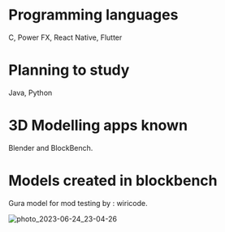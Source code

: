 

# Programming languages
C, Power FX, React Native, Flutter
# Planning to study
Java, Python

# 3D Modelling apps known
Blender and BlockBench.

# Models created in blockbench

Gura model for mod testing by : wiricode.

![photo_2023-06-24_23-04-26](https://github.com/wiricode/MinecraftMod-Test/assets/148292075/b6f16d1b-bb5f-4dd6-8ee8-9870e0c5515c)
